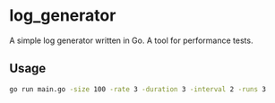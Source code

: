 # log_generator

A simple log generator written in Go. A tool for performance tests.

## Usage

```bash
go run main.go -size 100 -rate 3 -duration 3 -interval 2 -runs 3
```
